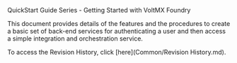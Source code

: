 ﻿

QuickStart Guide Series - Getting Started with VoltMX Foundry

This document provides details of the features and the procedures to create a basic set of back-end services for authenticating a user and then access a simple integration and orchestration service.

To access the Revision History, click [here](Common/Revision History.md).
